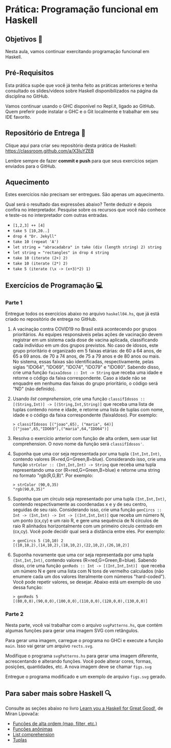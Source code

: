 # Prática: Programação funcional em Haskell


## Objetivos :dart:


Nesta aula, vamos continuar exercitando programação funcional em Haskell.


## Pré-Requisitos 

Esta prática supõe que você já tenha feito as práticas anteriores e tenha consultado os slides/vídeos sobre Haskell disponibilizados na página da disciplina no GitHub.

Vamos continuar usando o GHC disponível no Repl.it, ligado ao GitHub. Quem preferir pode instalar o GHC e o Git localmente e trabalhar em seu IDE favorito.


## Repositório de Entrega :envelope_with_arrow:


Clique aqui para criar seu repositório desta prática de Haskell: https://classroom.github.com/a/X3IuYZEB

Lembre sempre de fazer **commit e push** para que seus exercícios sejam enviados para o GitHub.





## Aquecimento


Estes exercícios não precisam ser entregues. São apenas um aquecimento.


Qual será o resultado das expressões abaixo? Tente deduzir e depois confira no interpretador. Pesquise sobre os recursos que você não conhece e teste-os no interpretador com outras entradas.

   - `[1,2,3] ++ [4]`
   - `take 5 [10,20..]`
   - `drop 4 "Dr. Jekyll"`
   - `take 10 (repeat 'A')`
   - `let string = "abracadabra" in take (div (length string) 2) string`
   - `let string = "rectangles" in drop 4 string`
   - `take 10 (iterate (2+) 2)`
   - `take 10 (iterate (2*) 2)`
   - `take 5 (iterate (\x -> (x+3)*2) 1)`
   

## Exercícios de Programação :computer:


### Parte 1

Entregue todos os exercícios abaixo no arquivo `haskell04.hs`, que já está criado no repositório de entrega no GitHub.


1. A vacinação contra COVID19 no Brasil está acontecendo por grupos prioritários. As equipes responsáveis pelas ações de vacinação devem registrar em um sistema cada dose de vacina aplicada, classificando cada indivíduo em um dos grupos previstos. No caso de idosos, este grupo prioritário é organizado em 5 faixas etárias: de 60 a 64 anos, de 65 a 69 anos. de 70 a 74 anos, de 75 a 79 anos e de 80 anos ou mais. No sistema, essas faixas são identificadas, respectivamente, pelas siglas "IDO64", "IDO69", "IDO74", "IDO79" e "IDO80". Sabendo disso, crie uma função `faixaIdoso :: Int -> String` que receba uma idade e retorne o código da faixa correspondente. Caso a idade não se enquadre em nenhuma das faixas do grupo prioritário, o código será "ND" (não definido).


2. Usando *list comprehension*, crie uma função `classifIdosos :: [(String,Int)] -> [(String,Int,String)]` que receba uma lista de tuplas contendo nome e idade, e retorne uma lista de tuplas com nome, idade e o código da faixa correspondente (faixaIdoso). Por exemplo:
   ```
   > classifIdosos [("joao",65), ("maria", 64)]
   [("joao",65,"IDO69"),("maria",64,"IDO64")]
   ```   

3. Resolva o exercício anterior com função de alta ordem, sem usar list comprehension. O novo nome da função será `classifIdosos'`.


4. Suponha que uma cor seja representada por uma tupla `(Int,Int,Int)`, contendo valores (R=red,G=Green,B=blue). Considerando isso, crie uma função `strColor :: (Int,Int,Int) -> String` que receba uma tupla representando uma cor (R=red,G=Green,B=blue) e retorne uma string no formato "rgb(R,G,B)". Por exemplo:
   ```
   > strColor (90,0,35)
   "rgb(90,0,35)"
   ```


5. Suponha que um círculo seja representado por uma tupla `(Int,Int,Int)`, contendo respectivamente as coordenadas x e y de seu centro, seguidas de seu raio. Considerando isso, crie uma função `genCircs :: Int -> (Int,Int) -> Int -> [(Int,Int,Int)]` que receba um número N, um ponto (cx,cy) e um raio R, e gere uma sequência de N círculos de raio R alinhados horizontalmente com um primeiro círculo centrado em (cx,cy). Você pode decidir qual será a distância entre eles. Por exemplo:
   ```
   > genCircs 5 (10,10) 2
   [(10,10,2),(14,10,2),(18,10,2),(22,10,2),(26,10,2)]
   ```

6. Suponha novamente que uma cor seja representada por uma tupla `(Int,Int,Int)`, contendo valores (R=red,G=Green,B=blue). Sabendo disso, crie uma função `genReds :: Int -> [(Int,Int,Int)] ` que receba um número N e gere uma lista com N tons de vermelho calculados (não enumere cada um dos valores literalmente com números "hard-coded"). Você pode repetir valores, se desejar. Abaixo está um exemplo de uso dessa função:
   ```
   > genReds 5
   [(80,0,0),(90,0,0),(100,0,0),(110,0,0),(120,0,0),(130,0,0)]
   ```

### Parte 2

Nesta parte, você vai trabalhar com o arquivo `svgPatterns.hs`, que contém algumas funções para gerar uma imagem SVG com retângulos.

Para gerar uma imagem, carregue o programa no GHCi e execute a função `main`. Isso vai gerar um arquivo `rects.svg`.

Modifique o programa `svgPatterns.hs` para gerar uma imagem diferente, acrescentando e alterando funções. Você pode alterar cores, formas, posições, quantidades, etc. A nova imagem deve se chamar `figs.svg`

Entregue o programa modificado e um exemplo de arquivo `figs.svg` gerado.





## Para saber mais sobre Haskell :mag:

Consulte as seções abaixo no livro [Learn you a Haskell for Great Good!](http://learnyouahaskell.com), de Miran Lipovača:
- [Funções de alta ordem (map, filter, etc.)](http://learnyouahaskell.com/higher-order-functions)
- [Funções anônimas](http://learnyouahaskell.com/higher-order-functions#lambdas)
- [List comprehension](http://learnyouahaskell.com/starting-out#im-a-list-comprehension)
- [Tuplas](http://learnyouahaskell.com/starting-out#tuples) 

